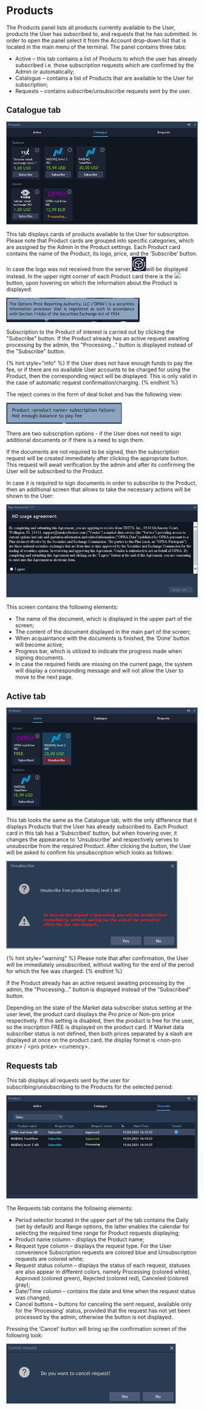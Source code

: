 # Products

The Products panel lists all products currently available to the User, products the User has subscribed to, and requests that he has submitted. In order to open the panel select it from the Account drop-down list that is located in the main menu of the terminal. The panel contains three tabs:

* Active – this tab contains a list of Products to which the user has already subscribed i.e. those subscription requests which are confirmed by the Admin or automatically;
* Catalogue – contains a list of Products that are available to the User for subscription;
* Requests – contains subscribe/unsubscribe requests sent by the user.

## **Catalogue tab**

![](../../../.gitbook/assets/4%20%2811%29.jpg)

This tab displays cards of products available to the User for subscription. Please note that Product cards are grouped into specific categories, which are assigned by the Admin in the Product settings. Each Product card contains the name of the Product, its logo, price, and the ‘Subscribe’ button. In case the logo was not received from the server,![](../../../.gitbook/assets/image%20%28111%29.png)will be displayed instead. In the upper right corner of each Product card there is the ![](https://lh4.googleusercontent.com/wEkGlYW5qSeJGHTfyYQ96E205vVVvX6eswwVSDiOvyIqiCWYDMiZO2C1vohXpdkVT2EocJhTeZqUkXKP588MgCx4qBNH7unwz8yPzCq6tFHxD6setKlOMPpkztGfxpuJlrM5ko-t) button, upon hovering on which the information about the Product is displayed:

![](../../../.gitbook/assets/image%20%2885%29.png)

Subscription to the Product of interest is carried out by clicking the "Subscribe" button. If the Product already has an active request awaiting processing by the admin, the "Processing..." button is displayed instead of the "Subscribe" button.

{% hint style="info" %}
If the User does not have enough funds to pay the fee, or if there are no available User accounts to be charged for using the Product, then the corresponding reject will be displayed. This is only valid in the case of automatic request confirmation/charging.
{% endhint %}

The reject comes in the form of deal ticket and has the following view:

![](../../../.gitbook/assets/image%20%28101%29.png)

There are two subscription options - if the User does not need to sign additional documents or if there is a need to sign them.

If the documents are not required to be signed, then the subscription request will be created immediately after clicking the appropriate button. This request will await verification by the admin and after its confirming the User will be subscribed to the Product.

In case it is required to sign documents in order to subscribe to the Product, then an additional screen that allows to take the necessary actions will be shown to the User:

![](../../../.gitbook/assets/new5%20%281%29.jpg)

This screen contains the following elements:

* The name of the document, which is displayed in the upper part of the screen;
* The content of the document displayed in the main part of the screen;
* When acquaintance with the documents is finished, the ‘Done’ button will become active;
* Progress bar, which is utilized to indicate the progress made when signing documents.
* In case the required fields are missing on the current page, the system will display a corresponding message and will not allow the User to move to the next page.

## **Active tab**

![](../../../.gitbook/assets/3%20%2817%29%20%281%29.jpg)

This tab looks the same as the Catalogue tab, with the only difference that it displays Products that the User has already subscribed to. Each Product сard in this tab has a ‘Subscribed’ button, but when hovering over, it changes the appearance to ‘Unsubscribe’ and respectively serves to unsubscribe from the required Product. After clicking the button, the User will be asked to confirm his unsubscription which looks as follows:

![](../../../.gitbook/assets/screenshot_2%20%2841%29.jpg)

{% hint style="warning" %}
Please note that after confirmation, the User will be immediately unsubscribed, without waiting for the end of the period for which the fee was charged.
{% endhint %}

If the Product already has an active request awaiting processing by the admin, the "Processing..." button is displayed instead of the "Subscribed" button.

Depending on the state of the Market data subscriber status setting at the user level, the product card displays the Pro price or Non-pro price respectively. If this setting is disabled, then the product is free for the user, so the inscription FREE is displayed on the product card. If Market data subscriber status is not defined, then both prices separated by a slash are displayed at once on the product card, the display format is &lt;non-pro price&gt; / &lt;pro price&gt; &lt;currency&gt;.

## **Requests tab**

This tab displays all requests sent by the user for subscribing/unsubscribing to the Products for the selected period:

![](../../../.gitbook/assets/new6%20%283%29%20%281%29.jpg)

The Requests tab contains the following elements:

* Period selector located in the upper part of the tab contains the Daily \(set by default\) and Range options, the latter enables the calendar for selecting the required time range for Product requests displaying;
* Product name column – displays the Product name;
* Request type column – displays the request type. For the User convenience Subscription requests are colored blue and Unsubscription requests are colored white;
* Request status column – displays the status of each request, statuses are also appear in different colors, namely Processing \(colored white\), Approved \(colored green\), Rejected \(colored red\), Canceled \(colored gray\);
* Date/Time column – contains the date and time when the request status was changed;
* Cancel buttons – buttons for canceling the sent request, available only for the ‘Processing’ status, provided that the request has not yet been processed by the admin, otherwise the button is not displayed.

Pressing the ‘Cancel’ button will bring up the confirmation screen of the following look:

![](../../../.gitbook/assets/image%20%2884%29.png)

